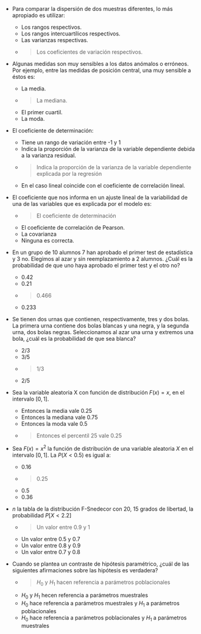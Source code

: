 * Para comparar la dispersión de dos muestras diferentes, lo más apropiado es utilizar:
    * Los rangos respectivos.
    * Los rangos intercuartílicos respectivos.
    * Las varianzas respectivas.
    * > Los coeficientes de variación respectivos.

* Algunas medidas son muy sensibles a los datos anómalos o erróneos. 
Por ejemplo, entre las medidas de posición central, una muy sensible a éstos es:
    * La media. 
    * > La mediana.
    * El primer cuartil.
    * La moda.

* El coeficiente de determinación:
    * Tiene un rango de variación entre -1 y 1
    * Indica la proporción de la varianza de la variable dependiente debida a la varianza residual.
    * >Indica la proporción de la varianza de la variable dependiente explicada por la regresión 
    * En el caso lineal coincide con el coeficiente de correlación lineal.

* El coeficiente que nos informa en un ajuste lineal de la variabilidad de una de las variables que es explicada por el modelo es:
    * >El coeficiente de determinación
    * El coeficiente de correlación de Pearson.
    * La covarianza
    * Ninguna es correcta.

* En un grupo de 10 alumnos 7 han aprobado el primer test de estadística y 3 no. Elegimos al azar y sin reemplazamiento a 2 alumnos. ¿Cuál es la probabilidad de que uno haya aprobado el primer test y el otro no?
    * $0.42$
    * $0.21$
    * >$0.466$
    * $0.233$

* Se tienen dos urnas que contienen, respectivamente, tres y dos bolas. La primera urna contiene dos bolas blancas y una negra, y la segunda urna, dos bolas negras. Seleccionamos al azar una urna y extremos una bola, ¿cuál es la probabilidad de que sea blanca?
    * $2/3$
    * $3/5$
    * >$1/3$
    * $2/5$

* Sea la variable aleatoria X con función de distribución $F(x)=x$, en el intervalo $[0, 1]$.
    * Entonces la media vale $0.25$
    * Entonces la mediana vale $0.75$
    * Entonces la moda vale $0.5$
    * >Entonces el percentil $25$ vale $0.25$

* Sea $F(x)=x^2$ la función de distribución de una variable aleatoria $X$ en el intervalo $[0, 1]$. La $P(X < 0.5)$ es igual a:
    * $0.16$
    * >$0.25$
    * $0.5$
    * $0.36$

* $n$ la tabla de la distribución F-Snedecor con $20$, $15$ grados de libertad, la probabilidad $P[X<2.2]$
    * >Un valor entre $0.9$ y $1$
    * Un valor entre $0.5$ y $0.7$
    * Un valor entre $0.8$ y $0.9$
    * Un valor entre $0.7$ y $0.8$

* Cuando se plantea un contraste de hipótesis paramétrico, ¿cuál de las siguientes afirmaciones sobre las hipótesis es verdadera?

    * >$H_0$ y $H_1$ hacen referencia a parámetros poblacionales 
    * $H_0$ y $H_1$ hecen referencia a parámetros muestrales
    * $H_0$ hace referencia a parámetros muestrales y $H_1$ a parámetros poblacionales
    * $H_0$ hace referencia a parámetros poblacionales y $H_1$ a parámetros muestrales